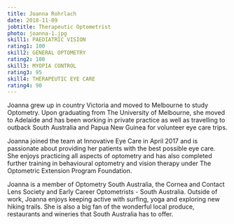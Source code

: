 ```yaml
---
title: Joanna Rohrlach
date: 2018-11-09
jobtitle: Therapeutic Optometrist
photo: joanna-1.jpg
skill1: PAEDIATRIC VISION
rating1: 100
skill2: GENERAL OPTOMETRY
rating2: 100
skill3: MYOPIA CONTROL
rating3: 95
skill4: THERAPEUTIC EYE CARE
rating4: 90
---
```


Joanna grew up in country Victoria and moved to Melbourne to study Optometry. Upon graduating from The University of Melbourne, she moved to Adelaide and has been working in private practice as well as travelling to outback South Australia and Papua New Guinea for volunteer eye care trips.

Joanna joined the team at Innovative Eye Care in April 2017 and is passionate about providing her patients with the best possible eye care. She enjoys practicing all aspects of optometry and has also completed further training in behavioural optometry and vision therapy under The Optometric Extension Program Foundation.

Joanna is a member of Optometry South Australia, the Cornea and Contact Lens Society and Early Career Optometrists - South Australia. Outside of work, Joanna enjoys keeping active with surfing, yoga and exploring new hiking trails. She is also a big fan of the wonderful local produce, restaurants and wineries that South Australia has to offer.
